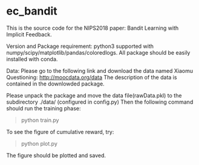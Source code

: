 # ec_bandit

This is the source code for the NIPS2018 paper: Bandit Learning with Implicit Feedback.

Version and Package requirement:
python3 supported with numpy/scipy/matplotlib/pandas/coloredlogs. All package should be easily installed with conda.

Data:
Please go to the following link and download the data named Xiaomu Questioning:
  http://moocdata.org/data
The description of the data is contained in the downlowded package.

Please unpack the package and move the data file(rawData.pkl) to the subdirectory ./data/ (configured in config.py)
Then the following command should run the training phase:
  > python train.py
 
To see the figure of cumulative reward, try:
  > python plot.py

The figure should be plotted and saved.

